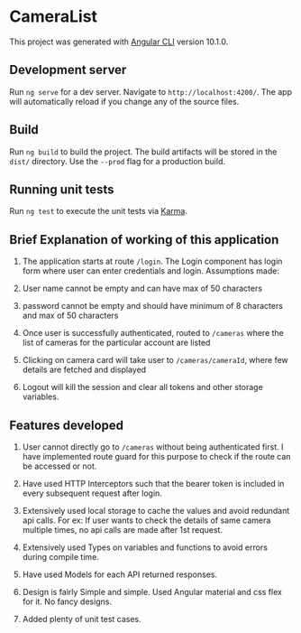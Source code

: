 # CameraList

This project was generated with [Angular CLI](https://github.com/angular/angular-cli) version 10.1.0.

## Development server

Run `ng serve` for a dev server. Navigate to `http://localhost:4200/`. The app will automatically reload if you change any of the source files.

## Build

Run `ng build` to build the project. The build artifacts will be stored in the `dist/` directory. Use the `--prod` flag for a production build.

## Running unit tests

Run `ng test` to execute the unit tests via [Karma](https://karma-runner.github.io).

## Brief Explanation of working of this application

1. The application starts at route `/login`. The Login component has login form where user can enter credentials and login.
   Assumptions made:
1. User name cannot be empty and can have max of 50 characters
1. password cannot be empty and should have minimum of 8 characters and max of 50 characters

1. Once user is successfully authenticated, routed to `/cameras` where the list of cameras for the particular account are listed

1. Clicking on camera card will take user to `/cameras/cameraId`, where few details are fetched and displayed

1. Logout will kill the session and clear all tokens and other storage variables.

## Features developed

1. User cannot directly go to `/cameras` without being authenticated first. I have implemented route guard for this purpose to check if the route can be accessed or not.

2. Have used HTTP Interceptors such that the bearer token is included in every subsequent request after login.

3. Extensively used local storage to cache the values and avoid redundant api calls. For ex: If user wants to check the details of same camera multiple times, no api calls are made after 1st request.

4. Extensively used Types on variables and functions to avoid errors during compile time.

5. Have used Models for each API returned responses.

6. Design is fairly Simple and simple. Used Angular material and css flex for it. No fancy designs.

7. Added plenty of unit test cases.
